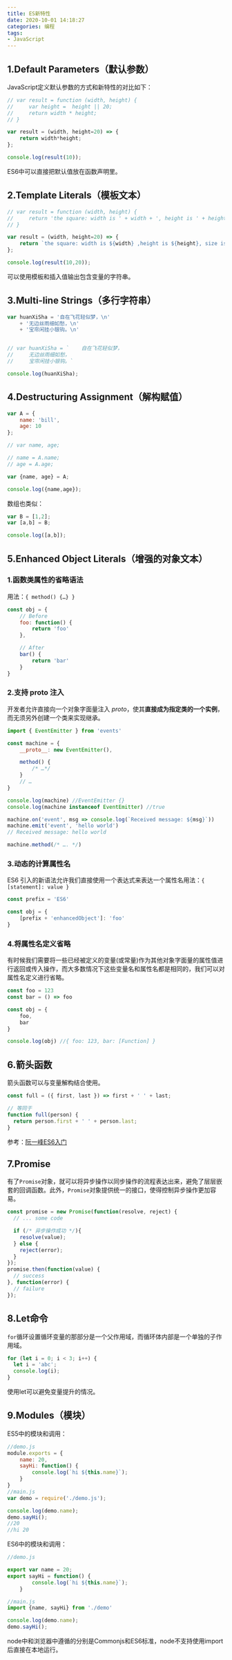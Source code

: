 ```yaml
---
title: ES新特性
date: 2020-10-01 14:18:27
categories: 编程
tags:
- JavaScript
---
```


## 1.Default Parameters（默认参数）

JavaScript定义默认参数的方式和新特性的对比如下：

```javascript
// var result = function (width, height) {
//     var height =  height || 20;
//     return width * height;
// }

var result = (width, height=20) => {
    return width*height;
};

console.log(result(10));
```

ES6中可以直接把默认值放在函数声明里。

## 2.Template Literals（模板文本）

```javascript
// var result = function (width, height) {
//     return 'the square: width is ' + width + ', height is ' + height + ', size is ' + width*height;
// }

var result = (width, height=20) => {
    return `the square: width is ${width} ,height is ${height}, size is ${width*height}`;
};

console.log(result(10,20));
```

可以使用模板和插入值输出包含变量的字符串。

## 3.Multi-line Strings（多行字符串）

```javascript
var huanXiSha = '自在飞花轻似梦，\n'    
    + '无边丝雨细如愁，\n'
    + '宝帘闲挂小银钩。\n'


// var huanXiSha = `    自在飞花轻似梦，
//     无边丝雨细如愁，
//     宝帘闲挂小银钩。`

console.log(huanXiSha);
```

## 4.Destructuring Assignment（解构赋值）

```javascript
var A = {
    name: 'bill',
    age: 10
};

// var name, age;

// name = A.name;
// age = A.age;

var {name, age} = A;

console.log({name,age});
```

数组也类似：

```javascript
var B = [1,2];
var [a,b] = B;

console.log([a,b]);
```

## 5.Enhanced Object Literals（增强的对象文本）

### 1.函数类属性的省略语法

用法：`{ method() {…} }`

```javascript
const obj = {
    // Before
    foo: function() {
        return 'foo'
    },

    // After
    bar() {
        return 'bar'
    }
}
```

### 2.支持 proto 注入

开发者允许直接向一个对象字面量注入 *proto*，使其**直接成为指定类的一个实例**，而无须另外创建一个类来实现继承。

```javascript
import { EventEmitter } from 'events'

const machine = {
    __proto__: new EventEmitter(),

    method() {
        /* …*/
    }
    // …
}

console.log(machine) //EventEmitter {}
console.log(machine instanceof EventEmitter) //true

machine.on('event', msg => console.log(`Received message: ${msg}`))
machine.emit('event', 'hello world')
// Received message: hello world

machine.method(/* …. */)
```

### 3.动态的计算属性名

ES6 引入的新语法允许我们直接使用一个表达式来表达一个属性名用法：`{ [statement]: value }`

```javascript
const prefix = 'ES6'

const obj = {
    [prefix + 'enhancedObject']: 'foo'
}
```

### 4.将属性名定义省略

有时候我们需要将一些已经被定义的变量(或常量)作为其他对象字面量的属性值进行返回或传入操作，而大多数情况下这些变量名和属性名都是相同的，我们可以对属性名定义进行省略。

```javascript
const foo = 123
const bar = () => foo

const obj = {
    foo,
    bar
}

console.log(obj) //{ foo: 123, bar: [Function] }
```

## 6.箭头函数

箭头函数可以与变量解构结合使用。

```javascript
const full = ({ first, last }) => first + ' ' + last;

// 等同于
function full(person) {
  return person.first + ' ' + person.last;
}
```

参考：[阮一峰ES6入门](https://es6.ruanyifeng.com/#docs/function#%E7%AE%AD%E5%A4%B4%E5%87%BD%E6%95%B0)

## 7.Promise

有了`Promise`对象，就可以将异步操作以同步操作的流程表达出来，避免了层层嵌套的回调函数。此外，`Promise`对象提供统一的接口，使得控制异步操作更加容易。

```javascript
const promise = new Promise(function(resolve, reject) {
  // ... some code

  if (/* 异步操作成功 */){
    resolve(value);
  } else {
    reject(error);
  }
});
promise.then(function(value) {
  // success
}, function(error) {
  // failure
});
```

## 8.Let命令

`for`循环设置循环变量的那部分是一个父作用域，而循环体内部是一个单独的子作用域。

```javascript
for (let i = 0; i < 3; i++) {
  let i = 'abc';
  console.log(i);
}
```

使用let可以避免变量提升的情况。

## 9.Modules（模块）

ES5中的模块和调用：

```javascript
//demo.js
module.exports = {
    name: 20,
    sayHi: function() {
        console.log(`hi ${this.name}`);
    }
}
//main.js
var demo = require('./demo.js');

console.log(demo.name);
demo.sayHi();
//20
//hi 20
```

ES6中的模块和调用：

```javascript
//demo.js

export var name = 20;
export sayHi = function() {
        console.log(`hi ${this.name}`);
    }

//main.js
import {name, sayHi} from './demo'

console.log(demo.name);
demo.sayHi();
```

node中和浏览器中遵循的分别是Commonjs和ES6标准，node不支持使用import后直接在本地运行。